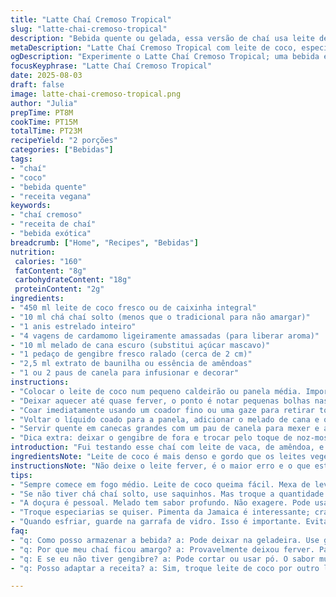 ```yaml
---
title: "Latte Chaí Cremoso Tropical"
slug: "latte-chai-cremoso-tropical"
description: "Bebida quente ou gelada, essa versão de chaí usa leite de coco e canela em pau, com especiarias clássicas como cardamomo e anis estrelado. Doce na medida com melado de cana, uma pitada de baunilha e uma dose a mais de gengibre ralado para esquentar o paladar. Infusão lenta para extrair os aromas sem ferver, depois coagem para um líquido aveludado. Pode virar drink refrescante na geladeira, ideal para qualquer estação. Sem glúten, sem ovo, sem castanhas, vegetariano e cheio de personalidade."
metaDescription: "Latte Chaí Cremoso Tropical com leite de coco, especiarias e melado; bebida quente ou gelada para qualquer estação."
ogDescription: "Experimente o Latte Chaí Cremoso Tropical; uma bebida envolvente e cheia de sabor, perfeita para aquecer ou refrescar."
focusKeyphrase: "Latte Chaí Cremoso Tropical"
date: 2025-08-03
draft: false
image: latte-chai-cremoso-tropical.png
author: "Julia"
prepTime: PT8M
cookTime: PT15M
totalTime: PT23M
recipeYield: "2 porções"
categories: ["Bebidas"]
tags:
- "chaí"
- "coco"
- "bebida quente"
- "receita vegana"
keywords:
- "chaí cremoso"
- "receita de chaí"
- "bebida exótica"
breadcrumb: ["Home", "Recipes", "Bebidas"]
nutrition: 
 calories: "160"
 fatContent: "8g"
 carbohydrateContent: "18g"
 proteinContent: "2g"
ingredients:
- "450 ml leite de coco fresco ou de caixinha integral"
- "10 ml chá chaí solto (menos que o tradicional para não amargar)"
- "1 anis estrelado inteiro"
- "4 vagens de cardamomo ligeiramente amassadas (para liberar aroma)"
- "10 ml melado de cana escuro (substitui açúcar mascavo)"
- "1 pedaço de gengibre fresco ralado (cerca de 2 cm)"
- "2,5 ml extrato de baunilha ou essência de amêndoas"
- "1 ou 2 paus de canela para infusionar e decorar"
instructions:
- "Colocar o leite de coco num pequeno caldeirão ou panela média. Importante: não usar fogo alto, começa em fogo médio para não queimar leite que é mais sensível que o leite de vaca. Adicionar o chá chaí, anis estrelado, cardamomos e o gengibre ralado. Mexer suavemente para incorporar as especiarias sem perder aroma."
- "Deixar aquecer até quase ferver, o ponto é notar pequenas bolhas nas bordas e o aroma que começa a subir. Este momento é crucial, passa disso amarga ou cozinha demais. Mexa de vez em quando durante cerca de 15 minutos para extrair sabor, mas desligue logo que ainda estiver cremoso e aromático."
- "Coar imediatamente usando um coador fino ou uma gaze para retirar todas as folhas, sementes e gengibre. Isso evita que o chaí fique amargo e deixa o latte com textura lisa e cor dourada, com aspecto aveludado."
- "Voltar o líquido coado para a panela, adicionar o melado de cana e o extrato de baunilha. Mexer em fogo baixo para dissolver o melado sem queimar, uns 2 minutos. Prove e ajuste a doçura. Gosto pessoal mudo, pode ser menos melado, ou usar açúcar demerara claro."
- "Servir quente em canecas grandes com um pau de canela para mexer e aromatizar, ideal para dias frios. Ou deixar esfriar, transferir para garrafa tampa, refrigerar por pelo menos 2 horas e servir com gelo, fica um refresco exótico e saboroso para os dias mais quentes."
- "Dica extra: deixar o gengibre de fora e trocar pelo toque de noz-moscada ralada na hora para perfumar diferente. Para versão vegana, ok leite de coco; para versão mais cremosa, misturar metade leite de coco com leite integral comum. Evitar alta temperatura para não talhar o leite."
introduction: "Fui testando esse chaí com leite de vaca, de amêndoa, e sempre ficava meio estranho: ou amargo, ou ralo demais. Até que um dia tentei leite de coco, mais denso, com aroma suave. Aí encaixou. Mas não dava para simplesmente jogar tudo junto e ferver - acaba tirando o frescor das especiarias. O lance é aquecer a mistura devagar, quase fazendo um chá tipo banho-maria na própria panela, olhando sempre para o vapor que sobe e o cheiro que inunda a cozinha. Quando começa a perfumar, é hora de passar pela peneira para parar o cozimento. Depois, adoçar com melado, que tem aquele amarguinho doce diferente do açúcar mascavo. Com gengibre fresco ralado, ganha uma energia extra, que me lembra tardes com chimarrão e um toque tropical. A dica para quem não tem chai em folhas: pode usar saquinho de chá pronto, mas aí reduzir a quantidade e acompanhar de perto para não virar borra amarga. Já fiz de tudo aqui, mas aprendi que respeitar o tempo e observar textura e aroma é o segredo. Se quer quente ou frio, muda o tom, mas o processo é o mesmo - aromas apurando. Já botei canela no final para decorar, e também ferva tudo, mas queima o leite e estraga o leite de coco. Nunca mais."
ingredientsNote: "Leite de coco é mais denso e gordo que os leites vegetais comuns, por isso mantém o chaí cremoso e com corpo. Não pule o vyco ou coador fino, especiarias ficam grudadas e amargam se deixadas dentro. Melado tem sabor mais profundo que açúcar comum; substitui bem açúcar mascavo, mas cuidado para não exagerar a doçura e esconder especiarias. Anis estrelado e cardamomo são clássicos, mas troque anis por semente de funcho para versão mais delicada. Gengibre fresco faz total diferença - adiciona frescor picante que corta a doçura. Se usando extrato de baunilha, escolha de boa qualidade porque essência industrializada pode virar coisa doce demais e artificial. Canela em pau pode ir para dentro do leite durante a infusão para dar sabor extra, ou só decorar a bebida naquele efeito visual e aroma na hora de beber."
instructionsNote: "Não deixe o leite ferver, é o maior erro e o que estraga o chaí: sabores amargos aparecem e leite de coco pode talhar. Mexa raro, apenas para espalhar o calor e ajudar especiarias a infundir. Coagem controla o ponto final de sabor e a textura, evita que fique arenoso. Doce no ponto de melado no fogo baixo é simples, mas requer atenção para não caramelizar demais. Se quiser gelado, faça o processo todo, depois deixe esfriar antes de refrigerar para não formar aquela película estranha no topo. Use garrafa de vidro com tampa para conservar aroma no frio. Troque especiarias na infusão para variar: pimenta da Jamaica, cravo ou noz-moscada dão jeitos diferentes à bebida. O tempo não é regra, depende da potência do fogo, do chá, do leite. Use o cheiro e o sutil crepitar na borda da panela como seu guia para desligar."
tips:
- "Sempre comece em fogo médio. Leite de coco queima fácil. Mexa de leve. Não deixe ferver. Pequenas bolhas nas bordas são boas. Preste atenção no aroma."
- "Se não tiver chá chaí solto, use saquinhos. Mas troque a quantidade. Menos chá, mais cuidado. Para não amargar, fica de olho."
- "A doçura é pessoal. Melado tem sabor profundo. Não exagere. Pode usar açúcar demerara, mas o sabor é diferente. Ajuste na hora da prova."
- "Troque especiarias se quiser. Pimenta da Jamaica é interessante; cravo também. Noz-moscada pode dar um charme especial. Faça experiências."
- "Quando esfriar, guarde na garrafa de vidro. Isso é importante. Evita peles estranhas. O aroma vai ficar melhor. E pode durar mais."
faq:
- "q: Como posso armazenar a bebida? a: Pode deixar na geladeira. Use garrafa de vidro ou jarra. Não deixe muito tempo. O gosto altera."
- "q: Por que meu chaí ficou amargo? a: Provavelmente deixou ferver. Paciência. Não queime o leite e não deixe especiarias demais. A coagem é essencial."
- "q: E se eu não tiver gengibre? a: Pode cortar ou usar pó. O sabor muda. Fica sem aquele frescor, mas a essência do chaí ainda aparece."
- "q: Posso adaptar a receita? a: Sim, troque leite de coco por outro leite. Não fica igual, mas funciona. E ajuste especiarias conforme seu gosto."

---
```

